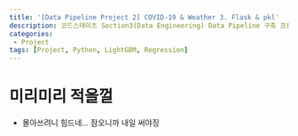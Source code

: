 ```yaml
---
title: '[Data Pipeline Project 2] COVID-19 & Weather 3. Flask & pkl'
description: 코드스테이츠 Section3(Data Engineering) Data Pipeline 구축 프로젝트 pkl 이용 Flask 앱에 머신러닝 모델 연동
categories:
 - Project
tags: [Project, Python, LightGBM, Regression]
---
```


# 미리미리 적을껄
- 몰아쓰려니 힘드네... 잠오니까 내일 써야징